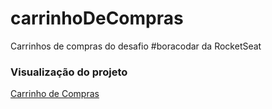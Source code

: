 # carrinhoDeCompras
Carrinhos de compras do desafio #boracodar da RocketSeat

### Visualização do projeto

[Carrinho de Compras](https://saitofernando.tech/carrinhoDeCompras/)

